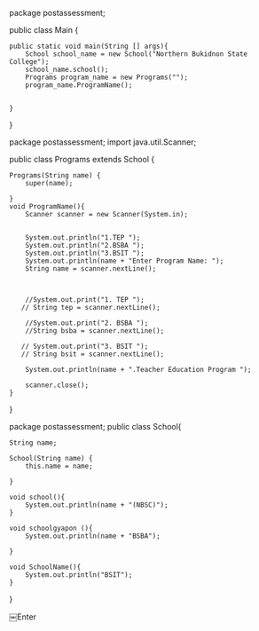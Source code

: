 package postassessment;

public class Main {
         
    public static void main(String [] args){
        School school_name = new School("Northern Bukidnon State College");
        school_name.school();
        Programs program_name = new Programs("");
        program_name.ProgramName();
	
 		
	}
    
}

package postassessment;
import java.util.Scanner;

public class Programs extends School {
    
    Programs(String name) {
        super(name);
        
    }
    void ProgramName(){
        Scanner scanner = new Scanner(System.in);
        
            
        System.out.println("1.TEP ");
        System.out.println("2.BSBA ");
        System.out.println("3.BSIT ");
        System.out.println(name + "Enter Program Name: ");
        String name = scanner.nextLine();
        
        
        
        //System.out.print("1. TEP ");
       // String tep = scanner.nextLine();
        
        //System.out.print("2. BSBA ");
        //String bsba = scanner.nextLine();
        
       // System.out.print("3. BSIT ");
       // String bsit = scanner.nextLine();
        
        System.out.println(name + ".Teacher Education Program ");
        
        scanner.close();
    }
}

package postassessment;
public class School{
	
    
    String name;
    
    School(String name) {
        this.name = name;
        
    }
    
    void school(){
        System.out.println(name + "(NBSC)");
    }
    
    void schoolgyapon (){
        System.out.println(name + "BSBA");
         
    }
    
    void SchoolName(){
        System.out.println("BSIT");
    }
}

￼Enter
